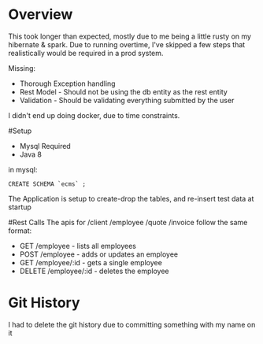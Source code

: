 # Overview
This took longer than expected, mostly due to me being a little rusty on my hibernate & spark.
Due to running overtime, I've skipped a few steps that realistically would be required in a prod system.

Missing:
- Thorough Exception handling
- Rest Model - Should not be using the db entity as the rest entity
- Validation - Should be validating everything submitted by the user

I didn't end up doing docker, due to time constraints.


#Setup
- Mysql Required
- Java 8

in mysql:
```
CREATE SCHEMA `ecms` ;
```

The Application is setup to create-drop the tables, and re-insert test data at startup

#Rest Calls
The apis for /client /employee /quote /invoice follow the same format:
- GET /employee - lists all employees
- POST /employee - adds or updates an employee
- GET /employee/:id - gets a single employee
- DELETE /employee/:id - deletes the employee

# Git History
I had to delete the git history due to committing something with my name on it